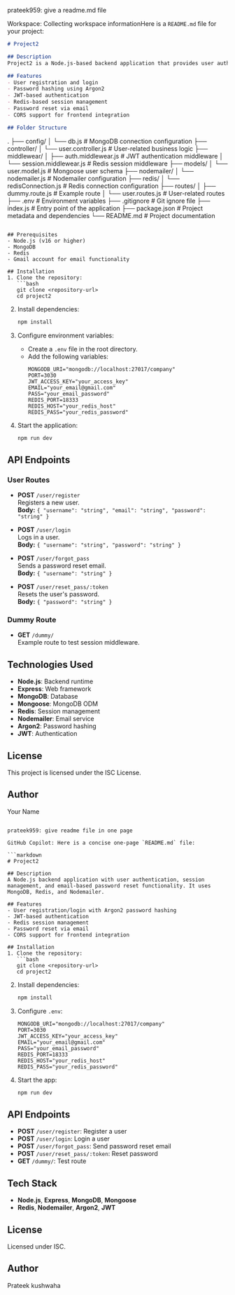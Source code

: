 prateek959: give a readme.md file

Workspace: Collecting workspace informationHere is a `README.md` file for your project:

```markdown
# Project2

## Description
Project2 is a Node.js-based backend application that provides user authentication, session management, and email-based password reset functionality. It uses MongoDB for data storage, Redis for session management, and Nodemailer for sending emails.

## Features
- User registration and login
- Password hashing using Argon2
- JWT-based authentication
- Redis-based session management
- Password reset via email
- CORS support for frontend integration

## Folder Structure
```
.
├── config/
│   └── db.js                # MongoDB connection configuration
├── controller/
│   └── user.controller.js   # User-related business logic
├── middlewear/
│   ├── auth.middlewear.js   # JWT authentication middleware
│   └── session.middlewear.js # Redis session middleware
├── models/
│   └── user.model.js        # Mongoose user schema
├── nodemailer/
│   └── nodemailer.js        # Nodemailer configuration
├── redis/
│   └── redisConnection.js   # Redis connection configuration
├── routes/
│   ├── dummy.route.js       # Example route
│   └── user.routes.js       # User-related routes
├── .env                     # Environment variables
├── .gitignore               # Git ignore file
├── index.js                 # Entry point of the application
├── package.json             # Project metadata and dependencies
└── README.md                # Project documentation
```

## Prerequisites
- Node.js (v16 or higher)
- MongoDB
- Redis
- Gmail account for email functionality

## Installation
1. Clone the repository:
   ```bash
   git clone <repository-url>
   cd project2
   ```

2. Install dependencies:
   ```bash
   npm install
   ```

3. Configure environment variables:
   - Create a `.env` file in the root directory.
   - Add the following variables:
     ```properties
     MONGODB_URI="mongodb://localhost:27017/company"
     PORT=3030
     JWT_ACCESS_KEY="your_access_key"
     EMAIL="your_email@gmail.com"
     PASS="your_email_password"
     REDIS_PORT=18333
     REDIS_HOST="your_redis_host"
     REDIS_PASS="your_redis_password"
     ```

4. Start the application:
   ```bash
   npm run dev
   ```

## API Endpoints
### User Routes
- **POST** `/user/register`  
  Registers a new user.  
  **Body:** `{ "username": "string", "email": "string", "password": "string" }`

- **POST** `/user/login`  
  Logs in a user.  
  **Body:** `{ "username": "string", "password": "string" }`

- **POST** `/user/forgot_pass`  
  Sends a password reset email.  
  **Body:** `{ "username": "string" }`

- **POST** `/user/reset_pass/:token`  
  Resets the user's password.  
  **Body:** `{ "password": "string" }`

### Dummy Route
- **GET** `/dummy/`  
  Example route to test session middleware.

## Technologies Used
- **Node.js**: Backend runtime
- **Express**: Web framework
- **MongoDB**: Database
- **Mongoose**: MongoDB ODM
- **Redis**: Session management
- **Nodemailer**: Email service
- **Argon2**: Password hashing
- **JWT**: Authentication

## License
This project is licensed under the ISC License.

## Author
Your Name
```

prateek959: give readme file in one page

GitHub Copilot: Here is a concise one-page `README.md` file:

```markdown
# Project2

## Description
A Node.js backend application with user authentication, session management, and email-based password reset functionality. It uses MongoDB, Redis, and Nodemailer.

## Features
- User registration/login with Argon2 password hashing
- JWT-based authentication
- Redis session management
- Password reset via email
- CORS support for frontend integration

## Installation
1. Clone the repository:
   ```bash
   git clone <repository-url>
   cd project2
   ```
2. Install dependencies:
   ```bash
   npm install
   ```
3. Configure `.env`:
   ```properties
   MONGODB_URI="mongodb://localhost:27017/company"
   PORT=3030
   JWT_ACCESS_KEY="your_access_key"
   EMAIL="your_email@gmail.com"
   PASS="your_email_password"
   REDIS_PORT=18333
   REDIS_HOST="your_redis_host"
   REDIS_PASS="your_redis_password"
   ```
4. Start the app:
   ```bash
   npm run dev
   ```

## API Endpoints
- **POST** `/user/register`: Register a user  
- **POST** `/user/login`: Login a user  
- **POST** `/user/forgot_pass`: Send password reset email  
- **POST** `/user/reset_pass/:token`: Reset password  
- **GET** `/dummy/`: Test route

## Tech Stack
- **Node.js**, **Express**, **MongoDB**, **Mongoose**
- **Redis**, **Nodemailer**, **Argon2**, **JWT**

## License
Licensed under ISC.

## Author
Prateek kushwaha
```